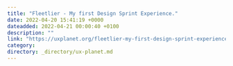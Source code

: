 ```yaml
---
title: "Fleetlier - My first Design Sprint Experience."
date: 2022-04-20 15:41:19 +0000
dateadded: 2022-04-21 00:00:40 +0100
description: ""
link: "https://uxplanet.org/fleetlier-my-first-design-sprint-experience-636baba53a4c?source=rss----819cc2aaeee0---4"
category:
directory: _directory/ux-planet.md
---
```

